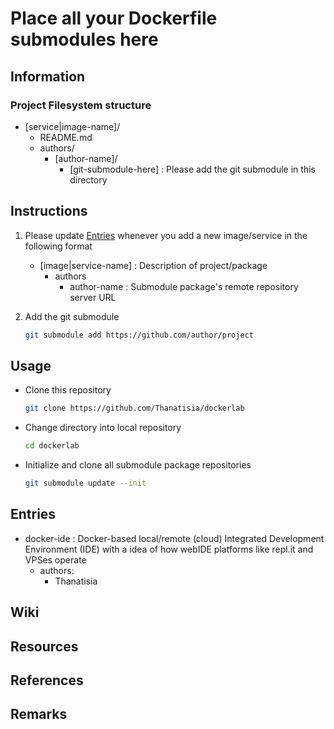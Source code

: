 # Place all your Dockerfile submodules here

## Information
### Project Filesystem structure
- [service|image-name]/
    - README.md
    - authors/
        - [author-name]/
            + [git-submodule-here] : Please add the git submodule in this directory

## Instructions
1. Please update [Entries](#entries) whenever you add a new image/service in the following format
    - [image|service-name] : Description of project/package
        - authors
            + author-name : Submodule package's remote repository server URL

2. Add the git submodule
    ```bash 
    git submodule add https://github.com/author/project
    ```

## Usage
- Clone this repository
    ```bash
    git clone https://github.com/Thanatisia/dockerlab
    ```

- Change directory into local repository
    ```bash
    cd dockerlab
    ```

- Initialize and clone all submodule package repositories
    ```bash
    git submodule update --init
    ```


## Entries
- docker-ide : Docker-based local/remote (cloud) Integrated Development Environment (IDE) with a idea of how webIDE platforms like repl.it and VPSes operate
    - authors:
        + Thanatisia

## Wiki

## Resources

## References

## Remarks

